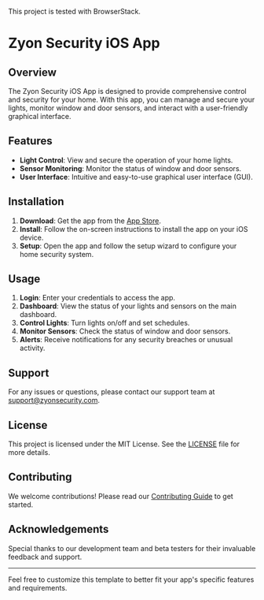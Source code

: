 This project is tested with BrowserStack. 
# Zyon Security iOS App

## Overview
The Zyon Security iOS App is designed to provide comprehensive control and security for your home. With this app, you can manage and secure your lights, monitor window and door sensors, and interact with a user-friendly graphical interface.

## Features
- **Light Control**: View and secure the operation of your home lights.
- **Sensor Monitoring**: Monitor the status of window and door sensors.
- **User Interface**: Intuitive and easy-to-use graphical user interface (GUI).

## Installation
1. **Download**: Get the app from the [App Store](#).
2. **Install**: Follow the on-screen instructions to install the app on your iOS device.
3. **Setup**: Open the app and follow the setup wizard to configure your home security system.

## Usage
1. **Login**: Enter your credentials to access the app.
2. **Dashboard**: View the status of your lights and sensors on the main dashboard.
3. **Control Lights**: Turn lights on/off and set schedules.
4. **Monitor Sensors**: Check the status of window and door sensors.
5. **Alerts**: Receive notifications for any security breaches or unusual activity.

## Support
For any issues or questions, please contact our support team at [support@zyonsecurity.com](mailto:support@zyonsecurity.com).

## License
This project is licensed under the MIT License. See the [LICENSE](LICENSE) file for more details.

## Contributing
We welcome contributions! Please read our [Contributing Guide](CONTRIBUTING.md) to get started.

## Acknowledgements
Special thanks to our development team and beta testers for their invaluable feedback and support.

---

Feel free to customize this template to better fit your app's specific features and requirements.
